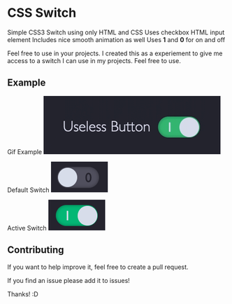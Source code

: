 # CSS Switch
Simple CSS3 Switch using only HTML and CSS
Uses checkbox HTML input element
Includes nice smooth animation as well
Uses **1** and **0** for on and off

Feel free to use in your projects.  I created this as a experiement to give me access to a switch I can use in my projects.  Feel free to use.

## Example
Gif Example
![Switch Example](./images/example.gif)

Default Switch
![Default Switch](./images/default-switch.png)

Active Switch
![Active Switch](./images/active-switch.png)

## Contributing
If you want to help improve it, feel free to create a pull request. 

If you find an issue please add it to issues!  

Thanks! :D

